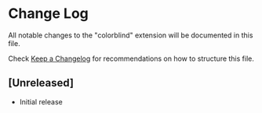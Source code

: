 # Change Log

All notable changes to the "colorblind" extension will be documented in this file.

Check [Keep a Changelog](http://keepachangelog.com/) for recommendations on how to structure this file.

## [Unreleased]

- Initial release

